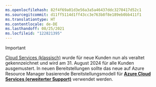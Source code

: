 ```yaml
---
ms.openlocfilehash: 82f4f69a01d3e56a3a5a46437ddc3278417d52c1
ms.sourcegitcommit: d11ff5114d1ff43cc3e763b8f8e189eb0bb411f1
ms.translationtype: HT
ms.contentlocale: de-DE
ms.lasthandoff: 08/25/2021
ms.locfileid: "122821395"
---
```

> [!IMPORTANT]
> [Cloud Services (klassisch)](https://azure.microsoft.com/updates/cloud-services-retirement-announcement/) wurde für neue Kunden nun als veraltet gekennzeichnet und wird am 31. August 2024 für alle Kunden ausgemustert. In neuen Bereitstellungen sollte das neue auf Azure Resource Manager basierende Bereitstellungsmodell für **[Azure Cloud Services (erweiterter Support)](../../cloud-services-extended-support/overview.md)** verwendet werden.
